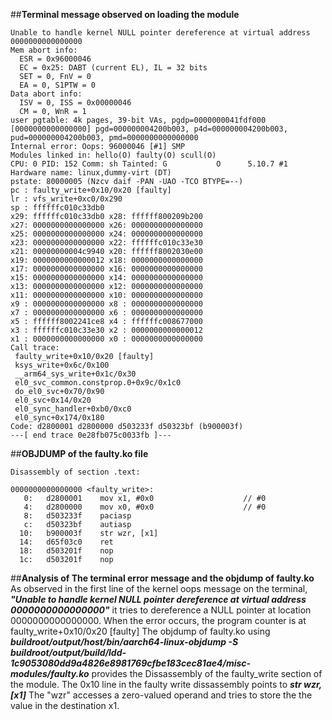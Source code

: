 ##**Terminal message observed on loading the module**
```
Unable to handle kernel NULL pointer dereference at virtual address 0000000000000000
Mem abort info:
  ESR = 0x96000046
  EC = 0x25: DABT (current EL), IL = 32 bits
  SET = 0, FnV = 0
  EA = 0, S1PTW = 0
Data abort info:
  ISV = 0, ISS = 0x00000046
  CM = 0, WnR = 1
user pgtable: 4k pages, 39-bit VAs, pgdp=0000000041fdf000
[0000000000000000] pgd=000000004200b003, p4d=000000004200b003, pud=000000004200b003, pmd=0000000000000000
Internal error: Oops: 96000046 [#1] SMP
Modules linked in: hello(O) faulty(O) scull(O)
CPU: 0 PID: 152 Comm: sh Tainted: G           O      5.10.7 #1
Hardware name: linux,dummy-virt (DT)
pstate: 80000005 (Nzcv daif -PAN -UAO -TCO BTYPE=--)
pc : faulty_write+0x10/0x20 [faulty]
lr : vfs_write+0xc0/0x290
sp : ffffffc010c33db0
x29: ffffffc010c33db0 x28: ffffff800209b200 
x27: 0000000000000000 x26: 0000000000000000 
x25: 0000000000000000 x24: 0000000000000000 
x23: 0000000000000000 x22: ffffffc010c33e30 
x21: 00000000004c9940 x20: ffffff8002030e00 
x19: 0000000000000012 x18: 0000000000000000 
x17: 0000000000000000 x16: 0000000000000000 
x15: 0000000000000000 x14: 0000000000000000 
x13: 0000000000000000 x12: 0000000000000000 
x11: 0000000000000000 x10: 0000000000000000 
x9 : 0000000000000000 x8 : 0000000000000000 
x7 : 0000000000000000 x6 : 0000000000000000 
x5 : ffffff8002241ce8 x4 : ffffffc008677000 
x3 : ffffffc010c33e30 x2 : 0000000000000012 
x1 : 0000000000000000 x0 : 0000000000000000 
Call trace:
 faulty_write+0x10/0x20 [faulty]
 ksys_write+0x6c/0x100
 __arm64_sys_write+0x1c/0x30
 el0_svc_common.constprop.0+0x9c/0x1c0
 do_el0_svc+0x70/0x90
 el0_svc+0x14/0x20
 el0_sync_handler+0xb0/0xc0
 el0_sync+0x174/0x180
Code: d2800001 d2800000 d503233f d50323bf (b900003f) 
---[ end trace 0e28fb075c0033fb ]---
```
##**OBJDUMP of the faulty.ko file**
```
Disassembly of section .text:

0000000000000000 <faulty_write>:
   0:	d2800001 	mov	x1, #0x0                   	// #0
   4:	d2800000 	mov	x0, #0x0                   	// #0
   8:	d503233f 	paciasp
   c:	d50323bf 	autiasp
  10:	b900003f 	str	wzr, [x1]
  14:	d65f03c0 	ret
  18:	d503201f 	nop
  1c:	d503201f 	nop

```
##**Analysis of The terminal error message and the objdump of faulty.ko**
<br>
As observed in the first line of the kernel oops message on the terminal, ***"Unable to handle kernel NULL pointer dereference at virtual address 0000000000000000"***
it tries to dereference a NULL pointer at location 0000000000000000. When the error occurs, the program counter is at  faulty_write+0x10/0x20 [faulty] The objdump of faulty.ko using ***buildroot/output/host/bin/aarch64-linux-objdump -S buildroot/output/build/ldd-1c9053080dd9a4826e8981769cfbe183cec81ae4/misc-modules/faulty.ko*** provides the Dissassembly of the faulty_write section of the module. The 0x10 line in the faulty write dissassembly points to ***str wzr, [x1]*** The "wzr" accesses a zero-valued operand and tries to store the the value in the destination x1.

